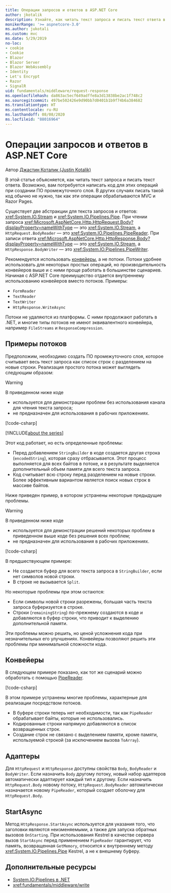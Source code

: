 ```yaml
---
title: Операции запросов и ответов в ASP.NET Core
author: jkotalik
description: Узнайте, как читать текст запроса и писать текст ответа в ASP.NET Core.
monikerRange: '>= aspnetcore-3.0'
ms.author: jukotali
ms.custom: mvc
ms.date: 5/29/2019
no-loc:
- cookie
- Cookie
- Blazor
- Blazor Server
- Blazor WebAssembly
- Identity
- Let's Encrypt
- Razor
- SignalR
uid: fundamentals/middleware/request-response
ms.openlocfilehash: da863ac5ecf649adffe8a3d13838be2ac1f748c2
ms.sourcegitcommit: 497be502426e9d90bb7d0401b1b9f74b6a384682
ms.translationtype: HT
ms.contentlocale: ru-RU
ms.lasthandoff: 08/08/2020
ms.locfileid: "88016964"
---
```

# <a name="request-and-response-operations-in-aspnet-core"></a>Операции запросов и ответов в ASP.NET Core

Автор [Джастин Коталик (Justin Kotalik)](https://github.com/jkotalik)

В этой статье объясняется, как читать текст запроса и писать текст ответа. Возможно, вам потребуется написать код для этих операций при создании ПО промежуточного слоя. В других случаях писать такой код обычно не нужно, так как эти операции обрабатываются MVC и Razor Pages.

Существует две абстракции для текста запросов и ответов: <xref:System.IO.Stream> и <xref:System.IO.Pipelines.Pipe>. При чтении запроса <xref:Microsoft.AspNetCore.Http.HttpRequest.Body?displayProperty=nameWithType> — это <xref:System.IO.Stream>, а `HttpRequest.BodyReader` — это <xref:System.IO.Pipelines.PipeReader>. При записи ответа <xref:Microsoft.AspNetCore.Http.HttpResponse.Body?displayProperty=nameWithType> — это <xref:System.IO.Stream>, а `HttpResponse.BodyWriter` — это <xref:System.IO.Pipelines.PipeWriter>.

Рекомендуется использовать [конвейеры](/dotnet/standard/io/pipelines), а не потоки. Потоки удобнее использовать для некоторых простых операций, но производительность конвейеров выше и с ними проще работать в большинстве сценариев. Начиная с ASP.NET Core преимущество отдается внутреннему использованию конвейеров вместо потоков. Примеры:

* `FormReader`
* `TextReader`
* `TextWriter`
* `HttpResponse.WriteAsync`

Потоки не удаляются из платформы. С ними продолжают работать в .NET, и многие типы потоков не имеют эквивалентного конвейера, например `FileStreams` и `ResponseCompression`.

## <a name="stream-examples"></a>Примеры потоков

Предположим, необходимо создать ПО промежуточного слоя, которое считывает весь текст запроса как список строк с разделением на новые строки. Реализация простого потока может выглядеть следующим образом:

> [!WARNING]
> В приведенном ниже коде
> * используется для демонстрации проблем без использования канала для чтения текста запроса;
> * не предназначен для использования в рабочих приложениях.

[!code-csharp[](request-response/samples/3.x/RequestResponseSample/Startup.cs?name=GetListOfStringsFromStream)]

[!INCLUDE[about the series](~/includes/code-comments-loc.md)]

Этот код работает, но есть определенные проблемы:

* Перед добавлением `StringBuilder` в коде создается другая строка (`encodedString`), которая сразу отбрасывается. Этот процесс выполняется для всех байтов в потоке, и в результате выделяется дополнительный объем памяти для всего текста запроса.
* Код считывает всю строку перед разделением на новые строки. Более эффективным вариантом является поиск новых строк в массиве байтов.

Ниже приведен пример, в котором устранены некоторые предыдущие проблемы.

> [!WARNING]
> В приведенном ниже коде
> * используется для демонстрации решений некоторых проблем в приведенном выше коде без решения всех проблем;
> * не предназначен для использования в рабочих приложениях.

[!code-csharp[](request-response/samples/3.x/RequestResponseSample/Startup.cs?name=GetListOfStringsFromStreamMoreEfficient)]

В предшествующем примере:

* Не создается буфер для всего текста запроса в `StringBuilder`, если нет символов новой строки.
* В строке не вызывается `Split`.

Но некоторые проблемы при этом остаются:

* Если символы новой строки разрежены, большая часть текста запроса буферизуется в строке.
* Строки (`remainingString`) по-прежнему создаются в коде и добавляются в буфер строки, что приводит к выделению дополнительной памяти.

Эти проблемы можно решить, но ценой усложнения кода при незначительных его улучшениях. Конвейеры позволяют решить эти проблемы при минимальной сложности кода.

## <a name="pipelines"></a>Конвейеры

В следующем примере показано, как тот же сценарий можно обработать с помощью [PipeReader](/dotnet/standard/io/pipelines#pipe).

[!code-csharp[](request-response/samples/3.x/RequestResponseSample/Startup.cs?name=GetListOfStringFromPipe)]

В этом примере устранены многие проблемы, характерные для реализации посредством потоков.

* В буфере строки теперь нет необходимости, так как `PipeReader` обрабатывает байты, которые не использовались.
* Кодированные строки напрямую добавляются в список возвращенных строк.
* Создание строк не связано с выделением памяти, кроме памяти, используемой строкой (за исключением вызова `ToArray`).

## <a name="adapters"></a>Адаптеры

Для `HttpRequest` и `HttpResponse` доступны свойства `Body`, `BodyReader` и `BodyWriter`. Если назначить `Body` другому потоку, новый набор адаптеров автоматически адаптирует каждый тип к другому. Если назначить `HttpRequest.Body` новому потоку, `HttpRequest.BodyReader` автоматически назначается новому `PipeReader`, который создает оболочку для `HttpRequest.Body`.

## <a name="startasync"></a>StartAsync

Метод `HttpResponse.StartAsync` используется для указания того, что заголовки являются неизменяемыми, а также для запуска обратных вызовов `OnStarting`. При использования Kestrel в качестве сервера вызов `StartAsync` перед применением `PipeReader` гарантирует, что память, возвращенная `GetMemory`, относится к внутреннему методу <xref:System.IO.Pipelines.Pipe> Kestrel, а не к внешнему буферу.

## <a name="additional-resources"></a>Дополнительные ресурсы

* [System.IO.Pipelines в .NET](/dotnet/standard/io/pipelines)
* <xref:fundamentals/middleware/write>

<!-- Test with Postman or other tool. See image in static directory. -->
